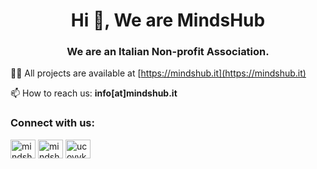 <h1 align="center">Hi 👋, We are MindsHub</h1>
<h3 align="center">We are an Italian Non-profit Association.</h3>

👨‍💻 All projects are available at [https://mindshub.it](https://mindshub.it)

📫 How to reach us: **info[at]mindshub.it**

<h3 align="left">Connect with us:</h3>
<p align="left">
<a href="https://fb.com/mindshub.it" target="blank"><img align="center" src="https://raw.githubusercontent.com/rahuldkjain/github-profile-readme-generator/master/src/images/icons/Social/facebook.svg" alt="mindshub.it" height="30" width="40" /></a>
<a href="https://instagram.com/mindshub.it" target="blank"><img align="center" src="https://raw.githubusercontent.com/rahuldkjain/github-profile-readme-generator/master/src/images/icons/Social/instagram.svg" alt="mindshub.it" height="30" width="40" /></a>
<a href="https://www.youtube.com/c/ucovvk_auow3uuxeurdvk1ga" target="blank"><img align="center" src="https://raw.githubusercontent.com/rahuldkjain/github-profile-readme-generator/master/src/images/icons/Social/youtube.svg" alt="ucovvk_auow3uuxeurdvk1ga" height="30" width="40" /></a>
</p>
